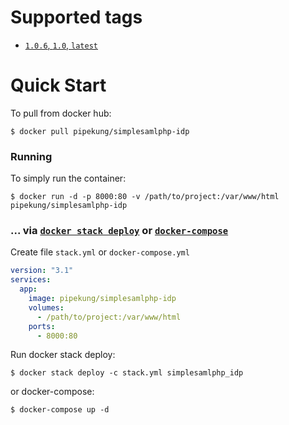 # Supported tags

- [`1.0.6`, `1.0`, `latest`]()

# Quick Start

To pull from docker hub:

```console
$ docker pull pipekung/simplesamlphp-idp
```

### Running

To simply run the container:

```console
$ docker run -d -p 8000:80 -v /path/to/project:/var/www/html pipekung/simplesamlphp-idp
```

### ... via [`docker stack deploy`](https://docs.docker.com/engine/reference/commandline/stack_deploy/) or [`docker-compose`](https://github.com/docker/compose)

Create file `stack.yml` or `docker-compose.yml`

``` yml
version: "3.1"
services:
  app:
    image: pipekung/simplesamlphp-idp
    volumes:
      - /path/to/project:/var/www/html
    ports:
      - 8000:80
```

Run docker stack deploy:

```console
$ docker stack deploy -c stack.yml simplesamlphp_idp
```

or docker-compose:

```console
$ docker-compose up -d
```
